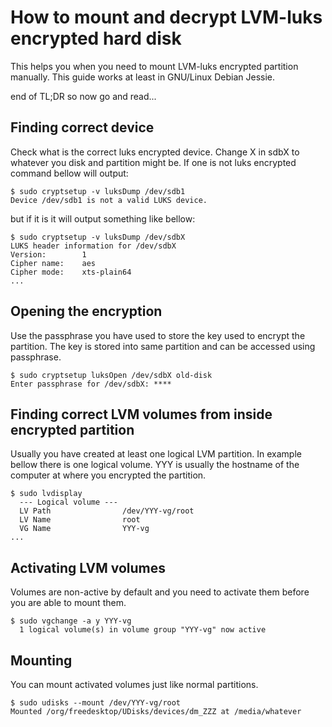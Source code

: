 # How to mount and decrypt LVM-luks encrypted hard disk

This helps you when you need to mount LVM-luks encrypted partition manually. This guide works at least in GNU/Linux Debian Jessie.

end of TL;DR so now go and read...

Finding correct device
-----------

Check what is the correct luks encrypted device. Change X in sdbX to whatever you disk and partition might be. If one is not luks encrypted command bellow will output:
```
$ sudo cryptsetup -v luksDump /dev/sdb1
Device /dev/sdb1 is not a valid LUKS device.
```

but if it is it will output something like bellow:
```
$ sudo cryptsetup -v luksDump /dev/sdbX
LUKS header information for /dev/sdbX
Version:       	1
Cipher name:   	aes
Cipher mode:   	xts-plain64
...
```

Opening the encryption
-----------

Use the passphrase you have used to store the key used to encrypt the partition. The key is stored into same partition and can be accessed using passphrase.
```
$ sudo cryptsetup luksOpen /dev/sdbX old-disk
Enter passphrase for /dev/sdbX: ****
```

Finding correct LVM volumes from inside encrypted partition
-----------

Usually you have created at least one logical LVM partition. In example bellow there is one logical volume. YYY is usually the hostname of the computer at where you encrypted the partition.
```
$ sudo lvdisplay 
  --- Logical volume ---
  LV Path                /dev/YYY-vg/root
  LV Name                root
  VG Name                YYY-vg
...
```

Activating LVM volumes
-----------

Volumes are non-active by default and you need to activate them before you are able to mount them.
```
$ sudo vgchange -a y YYY-vg
  1 logical volume(s) in volume group "YYY-vg" now active
```

Mounting
-----------

You can mount activated volumes just like normal partitions.
```
$ sudo udisks --mount /dev/YYY-vg/root
Mounted /org/freedesktop/UDisks/devices/dm_ZZZ at /media/whatever
```
